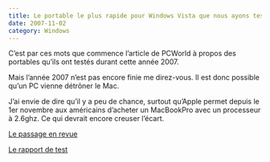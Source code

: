 ```yaml
---
title: Le portable le plus rapide pour Windows Vista que nous ayons testé cette année est un Mac
date: 2007-11-02
category: Windows
---
```


C’est par ces mots que commence l’article de PCWorld à propos des portables qu’ils ont testés durant cette année 2007.

Mais l’année 2007 n’est pas encore finie me direz-vous. Il est donc possible qu’un PC vienne détrôner le Mac.

J’ai envie de dire qu’il y a peu de chance, surtout qu’Apple permet depuis le 1er novembre aux américains d’acheter un MacBookPro avec un processeur à 2.6ghz. Ce qui devrait encore creuser l’écart.

[Le passage en revue](https://web.archive.org/web/20160831153806/http://www.pcworld.com/article/id,135062-page,1-c,notebooks/article.html)

[Le rapport de test](https://web.archive.org/web/20160831153806/http://www.pcworld.com/product/specs/id,30190/apple_macbook_pro.html)
